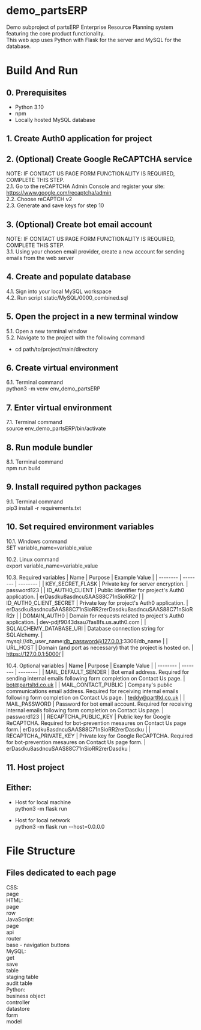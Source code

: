 # demo_partsERP
Demo subproject of partsERP Enterprise Resource Planning system featuring the core product functionality.  
This web app uses Python with Flask for the server and MySQL for the database.

# Build And Run
## 0. Prerequisites
- Python 3.10
- npm
- Locally hosted MySQL database

## 1. Create Auth0 application for project

## 2. (Optional) Create Google ReCAPTCHA service
NOTE: IF CONTACT US PAGE FORM FUNCTIONALITY IS REQUIRED, COMPLETE THIS STEP.  
2.1. Go to the reCAPTCHA Admin Console and register your site: https://www.google.com/recaptcha/admin  
2.2. Choose reCAPTCH v2  
2.3. Generate and save keys for step 10  

## 3. (Optional) Create bot email account
NOTE: IF CONTACT US PAGE FORM FUNCTIONALITY IS REQUIRED, COMPLETE THIS STEP.  
3.1. Using your chosen email provider, create a new account for sending emails from the web server  

## 4. Create and populate database
4.1. Sign into your local MySQL workspace  
4.2. Run script static/MySQL/0000_combined.sql  

## 5. Open the project in a new terminal window
5.1. Open a new terminal window  
5.2. Navigate to the project with the following command  
- cd path/to/project/main/directory  

## 6. Create virtual environment
6.1. Terminal command  
python3 -m venv env_demo_partsERP  

## 7. Enter virtual environment
7.1. Terminal command  
source env_demo_partsERP/bin/activate  

## 8. Run module bundler
8.1. Terminal command  
npm run build  

## 9. Install required python packages
9.1. Terminal command  
pip3 install -r requirements.txt  

## 10. Set required environment variables
10.1. Windows command  
SET variable_name=variable_value  

10.2. Linux command  
export variable_name=variable_value  

10.3. Required variables
| Name | Purpose | Example Value |
| -------- | -------- | -------- |
| KEY_SECRET_FLASK | Private key for server encryption. | password123 |
| ID_AUTH0_CLIENT | Public identifier for project's Auth0 application. | erDasdku8asdncuSAAS88C71nSioRR2r |
| ID_AUTH0_CLIENT_SECRET | Private key for project's Auth0 application. | erDasdku8asdncuSAAS88C71nSioRR2rerDasdku8asdncuSAAS88C71nSioRR2r |
| DOMAIN_AUTH0 | Domain for requests related to project's Auth0 application. | dev-pdjf9043dsau7fas8fs.us.auth0.com |
| SQLALCHEMY_DATABASE_URI | Database connection string for SQLAlchemy. | mysql://db_user_name:db_password@127.0.0.1:3306/db_name |
| URL_HOST | Domain (and port as necessary) that the project is hosted on. | https://127.0.0.1:5000/ |

10.4. Optional variables
| Name | Purpose | Example Value |
| -------- | -------- | -------- |
| MAIL_DEFAULT_SENDER | Bot email address. Required for sending internal emails following form completion on Contact Us page. | bot@partsltd.co.uk |
| MAIL_CONTACT_PUBLIC | Company's public communications email address. Required for receiving internal emails following form completion on Contact Us page. | teddy@partltd.co.uk |
| MAIL_PASSWORD | Password for bot email account. Required for receiving internal emails following form completion on Contact Us page. | password123 |
| RECAPTCHA_PUBLIC_KEY | Public key for Google ReCAPTCHA. Required for bot-prevention mesaures on Contact Us page form.| erDasdku8asdncuSAAS88C71nSioRR2rerDasdku |
| RECAPTCHA_PRIVATE_KEY | Private key for Google ReCAPTCHA. Required for bot-prevention mesaures on Contact Us page form. | erDasdku8asdncuSAAS88C71nSioRR2rerDasdku |

## 11. Host project
## Either:
- Host for local machine  
python3 -m flask run

- Host for local network  
python3 -m flask run --host=0.0.0.0


# File Structure
## Files dedicated to each page
CSS:  
    page  
HTML:  
    page  
    row  
JavaScript:  
    page  
    api  
    router  
    base - navigation buttons  
MySQL:  
    get  
    save  
    table  
    staging table  
    audit table  
Python:  
    business object  
    controller  
    datastore  
    form  
    model  